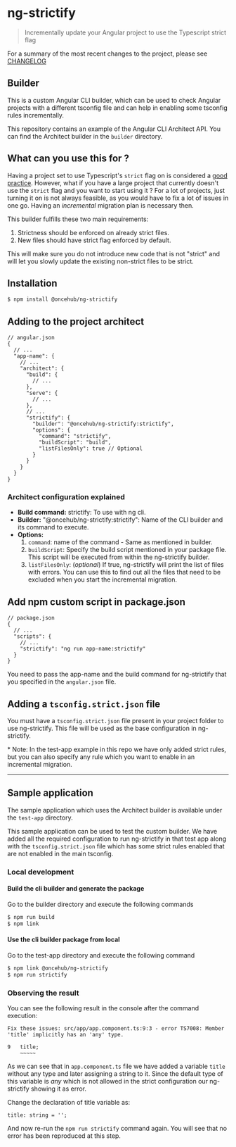# ng-strictify

> Incrementally update your Angular project to use the Typescript strict flag

For a summary of the most recent changes to the project, please see [CHANGELOG](https://github.com/scheduleonce/ng-strictify/blob/master/CHANGELOG.md)

## Builder

This is a custom Angular CLI builder, which can be used to check Angular projects with a different tsconfig file and can help in enabling some tsconfig rules incrementally.

This repository contains an example of the Angular CLI Architect API.
You can find the Architect builder in the `builder` directory.

## What can you use this for ?

Having a project set to use Typescript's `strict` flag on is considered a [good practice](https://angular.io/guide/strict-mode). However, what if you have a large project that currently doesn't use the `strict` flag and you want to start using it ? For a lot of projects, just turning it on is not always feasible, as you would have to fix a lot of issues in one go. Having an _incremental_ migration plan is necessary then.

This builder fulfills these two main requirements:

1. Strictness should be enforced on already strict files.
2. New files should have strict flag enforced by default.

This will make sure you do not introduce new code that is not "strict" and will let you slowly update the existing non-strict files to be strict.

## Installation

```sh
$ npm install @oncehub/ng-strictify
```

## Adding to the project architect

```jsonc
// angular.json
{
  // ...
  "app-name": {
    // ...
    "architect": {
      "build": {
        // ...
      },
      "serve": {
        // ...
      },
      // ...
      "strictify": {
        "builder": "@oncehub/ng-strictify:strictify",
        "options": {
          "command": "strictify",
          "buildScript": "build",
          "listFilesOnly": true // Optional
        }
      }
    }
  }
}
```

### Architect configuration explained

- **Build command:** strictify: To use with ng cli.
- **Builder:** "@oncehub/ng-strictify:strictify": Name of the CLI builder and its command to execute.
- **Options:**
  1. `command`: name of the command - Same as mentioned in builder.
  2. `buildScript`: Specify the build script mentioned in your package file. This script will be executed from within the ng-strictify builder.
  3. `listFilesOnly`: (_optional_) If true, ng-strictify will print the list of files with errors. You can use this to find out all the files that need to be excluded when you start the incremental migration.

## Add npm custom script in package.json

```jsonc
// package.json
{
  // ...
  "scripts": {
    // ...
    "strictify": "ng run app-name:strictify"
  }
}
```

You need to pass the app-name and the build command for ng-strictify that you specified in the `angular.json` file.

## Adding a `tsconfig.strict.json` file

You must have a `tsconfig.strict.json` file present in your project folder to use ng-strictify. This file will be used as the base configuration in ng-strictify.

\* Note: In the test-app example in this repo we have only added strict rules, but you can also specify any rule which you want to enable in an incremental migration.

---

## Sample application

The sample application which uses the Architect builder is available under the `test-app` directory.

This sample application can be used to test the custom builder. We have added all the required configuration to run ng-strictify in that test app along with the `tsconfig.strict.json` file which has some strict rules enabled that are not enabled in the main tsconfig.

### Local development

#### Build the cli builder and generate the package

Go to the builder directory and execute the following commands

```sh
$ npm run build
$ npm link
```

#### Use the cli builder package from local

Go to the test-app directory and execute the following command

```sh
$ npm link @oncehub/ng-strictify
$ npm run strictify
```

### Observing the result

You can see the following result in the console after the command execution:

```
Fix these issues: src/app/app.component.ts:9:3 - error TS7008: Member 'title' implicitly has an 'any' type.

9   title;
    ~~~~~

```

As we can see that in `app.component.ts` file we have added a variable `title` without any type and later assigning a string to it. Since the default type of this variable is _any_ which is not allowed in the strict configuration our ng-strictify showing it as error.

Change the declaration of title variable as:

```
title: string = '';
```

And now re-run the `npm run strictify` command again. You will see that no error has been reproduced at this step.
